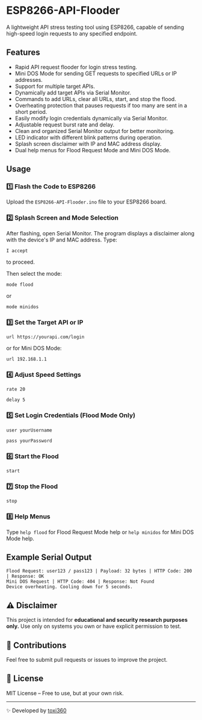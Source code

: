 # ESP8266-API-Flooder

A lightweight API stress testing tool using ESP8266, capable of sending high-speed login requests to any specified endpoint.

## Features
- Rapid API request flooder for login stress testing.
- Mini DOS Mode for sending GET requests to specified URLs or IP addresses.
- Support for multiple target APIs.
- Dynamically add target APIs via Serial Monitor.
- Commands to add URLs, clear all URLs, start, and stop the flood.
- Overheating protection that pauses requests if too many are sent in a short period.
- Easily modify login credentials dynamically via Serial Monitor.
- Adjustable request burst rate and delay.
- Clean and organized Serial Monitor output for better monitoring.
- LED indicator with different blink patterns during operation.
- Splash screen disclaimer with IP and MAC address display.
- Dual help menus for Flood Request Mode and Mini DOS Mode.

## Usage

### 1️⃣ Flash the Code to ESP8266
Upload the `ESP8266-API-Flooder.ino` file to your ESP8266 board.

### 2️⃣ Splash Screen and Mode Selection
After flashing, open Serial Monitor. The program displays a disclaimer along with the device's IP and MAC address. Type:
```
I accept
```
to proceed.

Then select the mode:
```
mode flood
```
or
```
mode minidos
```

### 3️⃣ Set the Target API or IP
```
url https://yourapi.com/login
```
or for Mini DOS Mode:
```
url 192.168.1.1
```

### 4️⃣ Adjust Speed Settings
```
rate 20
```
```
delay 5
```

### 5️⃣ Set Login Credentials (Flood Mode Only)
```
user yourUsername
```
```
pass yourPassword
```

### 6️⃣ Start the Flood
```
start
```

### 7️⃣ Stop the Flood
```
stop
```

### 8️⃣ Help Menus
Type `help flood` for Flood Request Mode help or `help minidos` for Mini DOS Mode help.

## Example Serial Output
```
Flood Request: user123 / pass123 | Payload: 32 bytes | HTTP Code: 200 | Response: OK
Mini DOS Request | HTTP Code: 404 | Response: Not Found
Device overheating. Cooling down for 5 seconds.
```

## ⚠️ Disclaimer
This project is intended for **educational and security research purposes only.**
Use only on systems you own or have explicit permission to test.

## 🚀 Contributions
Feel free to submit pull requests or issues to improve the project.

## 📜 License
MIT License – Free to use, but at your own risk.

---
✨ Developed by [toxi360](https://github.com/Efeckc17)

